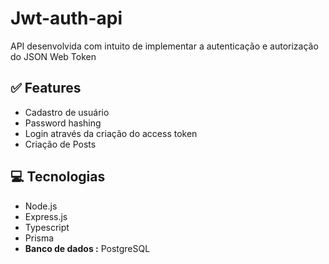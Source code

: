<h1>Jwt-auth-api</h1>
<p>API desenvolvida com intuito de implementar a autenticação e autorização do JSON Web Token</p>
<h2>✅ Features</h2>
<ul>
  <li>Cadastro de usuário</li>
  <li>Password hashing</li>
  <li>Login através da criação do access token</li>
  <li>Criação de Posts</li>
</ul>
<h2>💻 Tecnologias</h2>
<ul>
  <li>Node.js</li>
  <li>Express.js</li>
  <li>Typescript</li>
  <li>Prisma</li>
  <li><b>Banco de dados :</b> PostgreSQL</li>
</ul>
